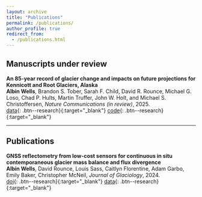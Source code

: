 ```yaml
---
layout: archive
title: "Publications"
permalink: /publications/
author_profile: true
redirect_from:
  - /publications.html
---
```


## Manuscripts under review

**An 85-year record of glacier change and impacts on future projections for Kennicott and Root Glaciers, Alaska**\
**Albin Wells**, Brandon S. Tober, Sarah F. Child, David R. Rounce, Michael G. Loso, Chad P. Hults, Martin Truffer, John W. Holt, and Michael S. Christoffersen,
*Nature Communications (in review)*, 2025.\
[data](https://doi.org/10.5281/zenodo.14783252){: .btn--research}{:target="_blank"}
[code](https://github.com/albinwwells/past_and_future_mb){: .btn--research}{:target="_blank"}



---
## Publications

**GNSS reflectometry from low-cost sensors for continuous in situ contemporaneous glacier mass balance and flux divergence**\
**Albin Wells**, David Rounce, Louis Sass, Caitlyn Florentine, Adam Garbo, Emily Baker, Christopher McNeil,
*Journal of Glaciology*, 2024.\
[doi](https://doi.org/10.1017/jog.2024.54){: .btn--research}{:target="_blank"}
[data]([https://arxiv.org/abs/2301.12832](https://doi.org/10.5281/zenodo.10846444)){: .btn--research}{:target="_blank"}




